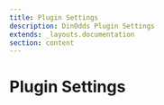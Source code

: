 ```yaml
---
title: Plugin Settings
description: DinOdds Plugin Settings
extends: _layouts.documentation
section: content
---
```


# Plugin Settings
